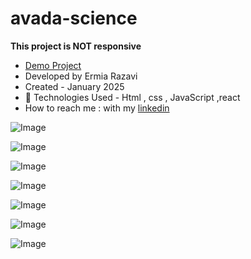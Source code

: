 # avada-science

**This project is NOT responsive**

- [Demo Project](https://avada-science.vercel.app/)
- Developed by Ermia Razavi
- Created - January 2025
- 🤖 Technologies Used - Html , css , JavaScript ,react
- How to reach me : with my
[linkedin](https://www.linkedin.com/in/ermia-razavi-a611312a3/)

![Image](https://github.com/user-attachments/assets/f146b37d-6f39-4250-a03b-8266d3bde59f)

![Image](https://github.com/user-attachments/assets/9ebce288-d26a-4559-b6e5-31da52c9ab47)

![Image](https://github.com/user-attachments/assets/c088ebbe-c59d-489d-9c76-cd4d2cd812f2)

![Image](https://github.com/user-attachments/assets/8fb91fae-57f2-4e3e-a704-c30f9ec74a92)

![Image](https://github.com/user-attachments/assets/834f2eed-6242-4f08-9336-26d24b0e7103)

![Image](https://github.com/user-attachments/assets/409cf761-768f-4d3c-af30-ae1139c87afa)

![Image](https://github.com/user-attachments/assets/0f7cda1b-2a14-4e9d-804f-42d5fc445feb)

